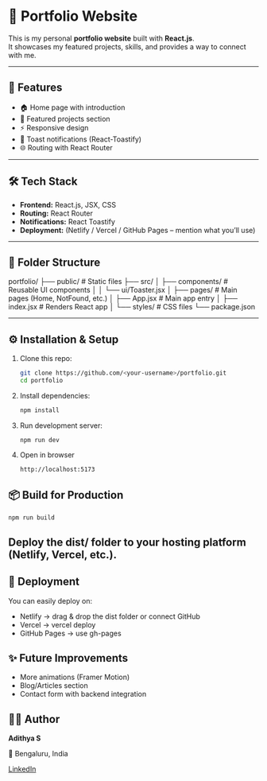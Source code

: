 # 🚀 Portfolio Website

This is my personal **portfolio website** built with **React.js**.  
It showcases my featured projects, skills, and provides a way to connect with me.

---

## 📸 Features

- 🏠 Home page with introduction
- 💼 Featured projects section
- ⚡ Responsive design
- 🔔 Toast notifications (React-Toastify)
- 🌐 Routing with React Router

---

## 🛠️ Tech Stack

- **Frontend:** React.js, JSX, CSS
- **Routing:** React Router
- **Notifications:** React Toastify
- **Deployment:** (Netlify / Vercel / GitHub Pages – mention what you’ll use)

---

## 📂 Folder Structure

portfolio/
├── public/ # Static files
├── src/
│ ├── components/ # Reusable UI components
│ │ └── ui/Toaster.jsx
│ ├── pages/ # Main pages (Home, NotFound, etc.)
│ ├── App.jsx # Main app entry
│ ├── index.jsx # Renders React app
│ └── styles/ # CSS files
└── package.json

---

## ⚙️ Installation & Setup

1. Clone this repo:
   ```bash
   git clone https://github.com/<your-username>/portfolio.git
   cd portfolio
   ```
2. Install dependencies:
   ```bash
   npm install
   ```
3. Run development server:
   ```
   npm run dev
   ```
4. Open in browser
   ```bash
   http://localhost:5173
   ```

## 📦 Build for Production

```bash
npm run build
```

## Deploy the dist/ folder to your hosting platform (Netlify, Vercel, etc.).

## 🚀 Deployment

You can easily deploy on:

- Netlify → drag & drop the dist folder or connect GitHub
- Vercel → vercel deploy
- GitHub Pages → use gh-pages

## ✨ Future Improvements

- More animations (Framer Motion)
- Blog/Articles section
- Contact form with backend integration

## 👨‍💻 Author

**Adithya S**

📍 Bengaluru, India

[LinkedIn](https://www.linkedin.com/in/adithya-s-027342237/)
